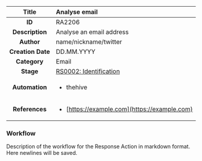 | Title                       | Analyse email         |
|:---------------------------:|:--------------------|
| **ID**                      | RA2206            |
| **Description**             | Analyse an email address   |
| **Author**                  | name/nickname/twitter        |
| **Creation Date**           | DD.MM.YYYY |
| **Category**                | Email      |
| **Stage**                   |[RS0002: Identification](../Response_Stages/RS0002.md)| 
| **Automation** |<ul><li>thehive</li></ul>|
| **References** |<ul><li>[https://example.com](https://example.com)</li></ul>|

### Workflow

Description of the workflow for the Response Action in markdown format.  
Here newlines will be saved.  
